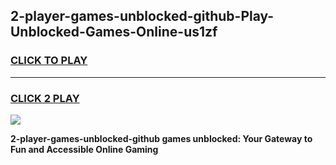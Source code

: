 
## 2-player-games-unblocked-github-Play-Unblocked-Games-Online-us1zf
<h3>
<a href="https://premium76.site?title=2-player-games-unblocked-github&ref=24A">CLICK TO PLAY</a></h3>
<hr>

<h3>
<a href="https://premium76.site?title=2-player-games-unblocked-github&ref=24A">CLICK 2 PLAY</a>
  
</h3>

<a href="https://premium76.site?title=2-player-games-unblocked-github&ref=24A"><img src="https://clearcache.store/games.png"></a>


**2-player-games-unblocked-github games unblocked: Your Gateway to Fun and Accessible Online Gaming**
